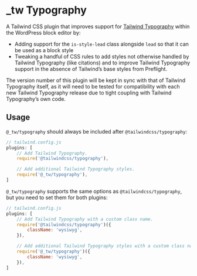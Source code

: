 # \_tw Typography

A Tailwind CSS plugin that improves support for [Tailwind Typography](https://github.com/tailwindlabs/tailwindcss-typography) within the WordPress block editor by:

* Adding support for the `is-style-lead` class alongside `lead` so that it can be used as a block style
* Tweaking a handful of CSS rules to add styles not otherwise handled by Tailwind Typography (like citations) and to improve Tailwind Typography support in the absence of Tailwind’s base styles from Preflight.

The version number of this plugin will be kept in sync with that of Tailwind Typography itself, as it will need to be tested for compatibility with each new Tailwind Typography release due to tight coupling with Tailwind Typography’s own code.

## Usage

`@_tw/typography` should always be included after `@tailwindcss/typography`:

```js
// tailwind.config.js
plugins: [
    // Add Tailwind Typography.
    require('@tailwindcss/typography'),

    // Add additional Tailwind Typography styles.
    require('@_tw/typography'),
]
```

`@_tw/typography` supports the same options as `@tailwindcss/typography`, but you need to set them for both plugins:

```js
// tailwind.config.js
plugins: [
    // Add Tailwind Typography with a custom class name.
    require('@tailwindcss/typography')({
        className: 'wysiwyg',
    }),

    // Add additional Tailwind Typography styles with a custom class name.
    require('@_tw/typography')({
        className: 'wysiwyg',
    }),
]
```
